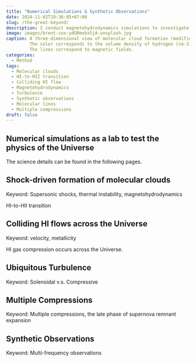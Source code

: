 ```yaml
---
title: "Numerical Simulations & Synthetic Observations"
date: 2024-11-02T19:36:05+07:00
slug: /the-great-beyond/
description: I conduct magnetohydrodynamics simulations to investigate the formation of molecular clouds.
image: images/brent-cox-ydGRmobx5jA-unsplash.jpg
caption: A three-dimensional view of molecular cloud formation (modified from Kobayashi et al., 2023). 
         The color corresponds to the volume density of hydrogen (cm-3).
         The lines correspond to magnetic fields.
categories:
  - Method
tags:
  - Molecular clouds 
  - HI-to-HII transition
  - Colliding HI flow
  - Magnetohydrodynamics
  - Turbulence
  - Synthetic observations
  - Molecular lines
  - Multiple compressions
draft: false
---
```


## Numerical simulations as a lab to test the physics of the Universe

The science details can be found in the following pages.


## Shock-driven formation of molecular clouds 

Keyword: Supersonic shocks, thermal instability, magnetohydrodynamics

HI-to-HII transition 


## Colliding HI flows across the Universe

Keyword: velocity, metallicity

HI gas compression occurs across the Universe.


## Ubiquitous Turbulence 

Keyword: Solenoidal v.s. Compressive 


## Multiple Compressions 

Keyword: Multiple compressions, the late phase of supernova remnant expansion 


## Synthetic Observations 

Keyword: Multi-frequency observations 
